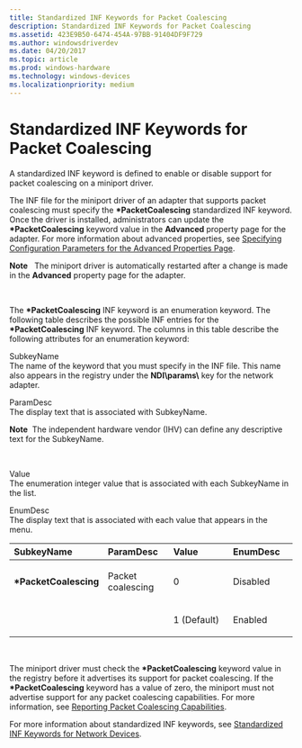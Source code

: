 ```yaml
---
title: Standardized INF Keywords for Packet Coalescing
description: Standardized INF Keywords for Packet Coalescing
ms.assetid: 423E9B50-6474-454A-97BB-91404DF9F729
ms.author: windowsdriverdev
ms.date: 04/20/2017
ms.topic: article
ms.prod: windows-hardware
ms.technology: windows-devices
ms.localizationpriority: medium
---
```


# Standardized INF Keywords for Packet Coalescing


A standardized INF keyword is defined to enable or disable support for packet coalescing on a miniport driver.

The INF file for the miniport driver of an adapter that supports packet coalescing must specify the **\*PacketCoalescing** standardized INF keyword. Once the driver is installed, administrators can update the **\*PacketCoalescing** keyword value in the **Advanced** property page for the adapter. For more information about advanced properties, see [Specifying Configuration Parameters for the Advanced Properties Page](specifying-configuration-parameters-for-the-advanced-properties-page.md).

**Note**   The miniport driver is automatically restarted after a change is made in the **Advanced** property page for the adapter.

 

The **\*PacketCoalescing** INF keyword is an enumeration keyword. The following table describes the possible INF entries for the **\*PacketCoalescing** INF keyword. The columns in this table describe the following attributes for an enumeration keyword:

<a href="" id="subkeyname"></a>SubkeyName  
The name of the keyword that you must specify in the INF file. This name also appears in the registry under the **NDI\\params\\** key for the network adapter.

<a href="" id="paramdesc"></a>ParamDesc  
The display text that is associated with SubkeyName.

**Note**  The independent hardware vendor (IHV) can define any descriptive text for the SubkeyName.

 

<a href="" id="value"></a>Value  
The enumeration integer value that is associated with each SubkeyName in the list.

<a href="" id="enumdesc"></a>EnumDesc  
The display text that is associated with each value that appears in the menu.

<table>
<colgroup>
<col width="25%" />
<col width="25%" />
<col width="25%" />
<col width="25%" />
</colgroup>
<thead>
<tr class="header">
<th align="left">SubkeyName</th>
<th align="left">ParamDesc</th>
<th align="left">Value</th>
<th align="left">EnumDesc</th>
</tr>
</thead>
<tbody>
<tr class="odd">
<td align="left"><p><strong>*PacketCoalescing</strong></p></td>
<td align="left"><p>Packet coalescing</p></td>
<td align="left"><p>0</p></td>
<td align="left"><p>Disabled</p></td>
</tr>
<tr class="even">
<td align="left"></td>
<td align="left"></td>
<td align="left"><p>1 (Default)</p></td>
<td align="left"><p>Enabled</p></td>
</tr>
</tbody>
</table>

 

The miniport driver must check the **\*PacketCoalescing** keyword value in the registry before it advertises its support for packet coalescing. If the **\*PacketCoalescing** keyword has a value of zero, the miniport must not advertise support for any packet coalescing capabilities. For more information, see [Reporting Packet Coalescing Capabilities](reporting-packet-coalescing-capabilities.md).

For more information about standardized INF keywords, see [Standardized INF Keywords for Network Devices](standardized-inf-keywords-for-network-devices.md).

 

 





